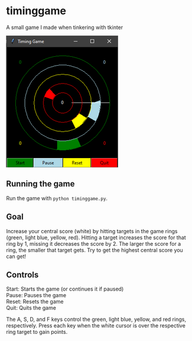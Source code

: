 # timinggame
A small game I made when tinkering with tkinter

![Image](./GUI.PNG)

## Running the game
Run the game with `python timinggame.py`.
## Goal
Increase your central score (white) by hitting targets in the game rings (green, light blue, yellow, red). Hitting a target increases the score for that ring by 1, missing it decreases the score by 2. The larger the score for a ring, the smaller that target gets. Try to get the highest central score you can get!
## Controls
Start: Starts the game (or continues it if paused)\
Pause: Pauses the game\
Reset: Resets the game\
Quit: Quits the game

The A, S, D, and F keys control the green, light blue, yellow, and red rings, respectively. Press each key when the white cursor is over the respective ring target to gain points.
